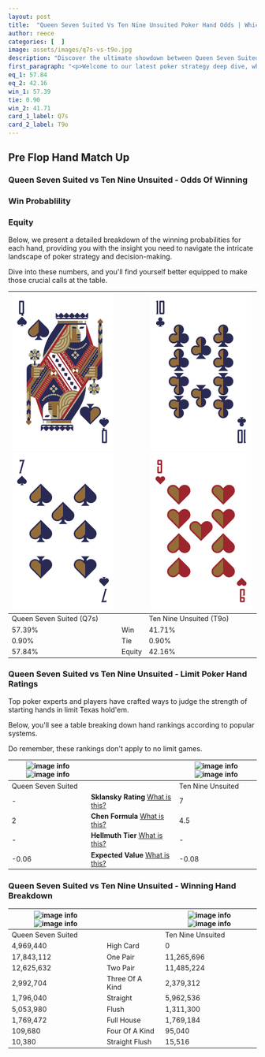 ```yaml
---
layout: post
title:  "Queen Seven Suited Vs Ten Nine Unsuited Poker Hand Odds | Which Is The Better Hand In Poker? A Complete Guide"
author: reece
categories: [  ]
image: assets/images/q7s-vs-t9o.jpg
description: "Discover the ultimate showdown between Queen Seven Suited and Ten Nine Unsuited in poker! Uncover the odds, strategies, and scenarios where one hand triumphs over the other. Get ready to up your poker game with this thrilling analysis."
first_paragraph: "<p>Welcome to our latest poker strategy deep dive, where we're pitting two distinct hands against each other in a high-stakes showdown: Queen Seven Suited vs Ten Nine Unsuited.</p><p>In the dynamic world of poker, every decision counts, and knowing which hand holds the upper hand is key to your success at the table.</p><p>In this article, we'll dissect these two hands, explore the scenarios where one dominates the other, and equip you with the knowledge to make strategic choices that can tip the odds in your favor.</p><p>Get ready to unravel the intriguing dynamics of these poker hands and elevate your game to new heights.</p>"
eq_1: 57.84
eq_2: 42.16
win_1: 57.39
tie: 0.90
win_2: 41.71
card_1_label: Q7s
card_2_label: T9o
---
```




[comment]: # (sp0)

## Pre Flop Hand Match Up

<div class="table hand-ratings" markdown="1"> 



### Queen Seven Suited vs Ten Nine Unsuited - Odds Of Winning


  
<div class="row graphs"> 
<div class="col-lg-6">
    <h3>Win Probablility</h3>
    <canvas id="WinChart"></canvas>
</div>
<div class="col-lg-6">
    <h3>Equity</h3>
    <canvas id="EquityChart"></canvas>
</div>
</div>

  Below, we present a detailed breakdown of the winning probabilities for each hand, providing you with the insight you need to navigate the intricate landscape of poker strategy and decision-making. 

Dive into these numbers, and you'll find yourself better equipped to make those crucial calls at the table.


    
| ![image info](assets/images/hand1/q.png) ![image info](assets/images/hand1/7.png) |  | ![image info](assets/images/hand2/t.png) ![image info](assets/images/hand2/9o.png) |
| -------- | -------- | -------- |
| Queen Seven Suited (Q7s) |  | Ten Nine Unsuited (T9o) |
| 57.39% | Win | 41.71% |
| 0.90% | Tie | 0.90% |
| 57.84% | Equity | 42.16% |




[comment]: # (sp1)



### Queen Seven Suited vs Ten Nine Unsuited - Limit Poker Hand Ratings

Top poker experts and players have crafted ways to judge the strength of starting hands in limit Texas hold'em. 

Below, you'll see a table breaking down hand rankings according to popular systems. 

Do remember, these rankings don't apply to no limit games.


    
| ![image info](https://www.riverpairs.com/assets/images/hand1/q.png) ![image info](https://www.riverpairs.com/assets/images/hand1/7.png) |  | ![image info](https://www.riverpairs.com/assets/images/hand2/t.png) ![image info](https://www.riverpairs.com/assets/images/hand2/9o.png) |
| -------- | -------- | -------- |
| Queen Seven Suited |  | Ten Nine Unsuited |
| - | **Sklansky Rating** [What is this?](/sklansky-rating-explained) | 7 |
| 2 | **Chen Formula** [What is this?](/chen-formula-explained) | 4.5 |
| - | **Hellmuth Tier** [What is this?](/Hellmuth-tier-explained) | - |
| -0.06 | **Expected Value** [What is this?](/expected-value-explained) | -0.08 |




[comment]: # (sp2)



### Queen Seven Suited vs Ten Nine Unsuited - Winning Hand Breakdown


    
| ![image info](https://www.riverpairs.com/assets/images/hand1/q.png) ![image info](https://www.riverpairs.com/assets/images/hand1/7.png) |  | ![image info](https://www.riverpairs.com/assets/images/hand2/t.png) ![image info](https://www.riverpairs.com/assets/images/hand2/9o.png) |
| -------- | -------- | -------- |
| Queen Seven Suited |  | Ten Nine Unsuited |
| 4,969,440 | High Card | 0 |
| 17,843,112 | One Pair | 11,265,696 |
| 12,625,632 | Two Pair | 11,485,224 |
| 2,992,704 | Three Of A Kind | 2,379,312 |
| 1,796,040 | Straight | 5,962,536 |
| 5,053,980 | Flush | 1,311,300 |
| 1,769,472 | Full House | 1,769,184 |
| 109,680 | Four Of A Kind | 95,040 |
| 10,380 | Straight Flush | 15,516 |




[comment]: # (sp3)



</div>

[comment]: # (sp4)



[comment]: # (sp5)

